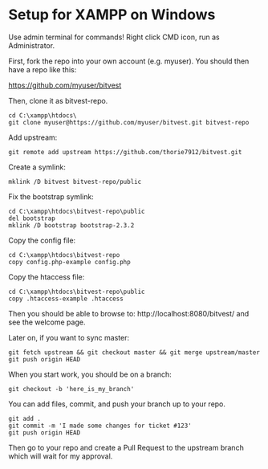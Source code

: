 # Setup for XAMPP on Windows

Use admin terminal for commands! Right click CMD icon, run as Administrator.

First, fork the repo into your own account (e.g. myuser). You should
then have a repo like this:

https://github.com/myuser/bitvest

Then, clone it as bitvest-repo.

```
cd C:\xampp\htdocs\
git clone myuser@https://github.com/myuser/bitvest.git bitvest-repo
```

Add upstream:

```
git remote add upstream https://github.com/thorie7912/bitvest.git
```


Create a symlink:

```
mklink /D bitvest bitvest-repo/public
```

Fix the bootstrap symlink:

```
cd C:\xampp\htdocs\bitvest-repo\public
del bootstrap
mklink /D bootstrap bootstrap-2.3.2
```

Copy the config file:

```
cd C:\xampp\htdocs\bitvest-repo
copy config.php-example config.php
```

Copy the htaccess file:

```
cd C:\xampp\htdocs\bitvest-repo\public
copy .htaccess-example .htaccess
```

Then you should be able to browse to: http://localhost:8080/bitvest/ and see the welcome page.

Later on, if you want to sync master:

```
git fetch upstream && git checkout master && git merge upstream/master
git push origin HEAD
```

When you start work, you should be on a branch:

```
git checkout -b 'here_is_my_branch'
```

You can add files, commit, and push your branch up to your repo.

```
git add .
git commit -m 'I made some changes for ticket #123'
git push origin HEAD
```

Then go to your repo and create a Pull Request to the upstream branch which will wait for my approval.
